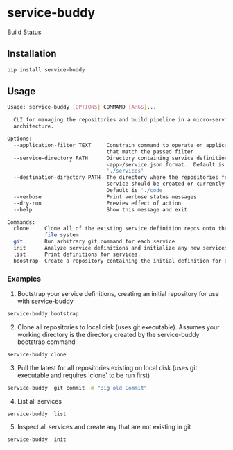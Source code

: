 # service-buddy

[Build Status](https://api.travis-ci.org/AlienVault-Engineering/service-manager.png) 
## Installation

```bash
pip install service-buddy
```

## Usage

```bash
Usage: service-buddy [OPTIONS] COMMAND [ARGS]...

  CLI for managing the repositories and build pipeline in a micro-service
  architecture.

Options:
  --application-filter TEXT     Constrain command to operate on applications
                                that match the passed filter
  --service-directory PATH      Directory containing service definitions in
                                <app>/service.json format.  Default is
                                './services'
  --destination-directory PATH  The directory where the repositories for each
                                service should be created or currently exist.
                                Default is './code'
  --verbose                     Print verbose status messages
  --dry-run                     Preview effect of action
  --help                        Show this message and exit.

Commands:
  clone     Clone all of the existing service definition repos onto the local
            file system
  git       Run arbitrary git command for each service
  init      Analyze service definitions and initialize any new services.
  list      Print definitions for services.
  boostrap  Create a repository containing the initial definition for a micro-service stack managed by service-buddy.
```

 ### Examples
 
 1. Bootstrap your service definitions, creating an initial repository for use with service-buddy
 ```bash
 service-buddy bootstrap
 ```
 
 2. Clone all repositories to local disk (uses git executable).  Assumes your working directory is the directory created by the service-buddy bootstrap command
 
 ```bash
 service-buddy clone 
 ```
 
 
 3. Pull the latest for all repositories existing on local disk (uses git executable and requires 'clone' to be run first)
 
 ```bash
 service-buddy  git commit -m "Big old Commit"
 ``` 
 
 4. List all services
 
 ```bash
 service-buddy  list
 ```
 5. Inspect all services and create any that are not existing in git
 
 ```bash
 service-buddy  init 
 ```
 
  
